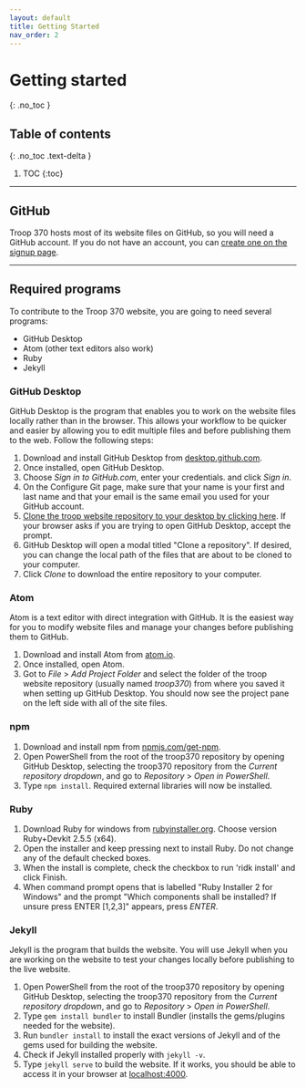 ```yaml
---
layout: default
title: Getting Started
nav_order: 2
---
```

# Getting started

{: .no_toc }
## Table of contents
{: .no_toc .text-delta }
1. TOC
{:toc}

---

## GitHub
Troop 370 hosts most of its website files on GitHub, so you will need a GitHub account. If you do not have an account, you can [create one on the signup page](https://github.com/join).

---

## Required programs
To contribute to the Troop 370 website, you are going to need several programs:
* GitHub Desktop
* Atom (other text editors also work)
* Ruby
* Jekyll

### GitHub Desktop
GitHub Desktop is the program that enables you to work on the website files locally rather than in the browser. This allows your workflow to be quicker and easier by allowing you to edit multiple files and before publishing them to the web. Follow the following steps:

1. Download and install GitHub Desktop from [desktop.github.com](https://desktop.github.com/).
2. Once installed, open GitHub Desktop.
3. Choose *Sign in to GitHub.com*, enter your credentials. and click *Sign in*.
4. On the Configure Git page, make sure that your name is your first and last name and that your email is the same email you used for your GitHub account.
5. [Clone the troop website repository to your desktop by clicking here](x-github-client://openRepo/https://github.com/troop-370/troop370). If your browser asks if you are trying to open GitHub Desktop, accept the prompt.
6. GitHub Desktop will open a modal titled "Clone a repository". If desired, you can change the local path of the files that are about to be cloned to your computer.
7. Click *Clone* to download the entire repository to your computer.

### Atom
Atom is a text editor with direct integration with GitHub. It is the easiest way for you to modify website files and manage your changes before publishing them to GitHub.

1. Download and install Atom from [atom.io](https://atom.io/).
2. Once installed, open Atom.
3. Got to *File* > *Add Project Folder* and select the folder of the troop website repository (usually named *troop370*) from where you saved it when setting up GitHub Desktop. You should now see the project pane on the left side with all of the site files.

### npm

1. Download and install npm from [npmjs.com/get-npm](https://www.npmjs.com/get-npm).
2. Open PowerShell from the root of the troop370 repository by opening GitHub Desktop, selecting the troop370 repository from the *Current repository dropdown*, and go to *Repository* > *Open in PowerShell*.
3. Type `npm install`. Required external libraries will now be installed.

### Ruby

1. Download Ruby for windows from [rubyinstaller.org](https://rubyinstaller.org/downloads/). Choose version Ruby+Devkit 2.5.5 (x64).
2. Open the installer and keep pressing next to install Ruby. Do not change any of the default checked boxes.
3. When the install is complete, check the checkbox to run 'ridk install' and click Finish.
4. When command prompt opens that is labelled "Ruby Installer 2 for Windows" and the prompt "Which components shall be installed? If unsure press ENTER [1,2,3]" appears, press *ENTER*.

### Jekyll
Jekyll is the program that builds the website. You will use Jekyll when you are working on the website to test your changes locally before publishing to the live website.

1. Open PowerShell from the root of the troop370 repository by opening GitHub Desktop, selecting the troop370 repository from the *Current repository dropdown*, and go to *Repository* > *Open in PowerShell*.
2. Type `gem install bundler` to install Bundler (installs the gems/plugins needed for the website).
3. Run `bundler install` to install the exact versions of Jekyll and of the gems used for building the website.
4. Check if Jekyll installed properly with `jekyll -v`.
5. Type `jekyll serve` to build the website. If it works, you should be able to access it in your browser at [localhost:4000](http://localhost:4000).
